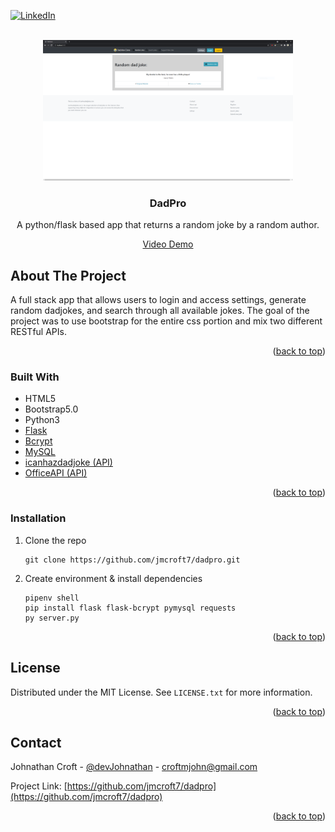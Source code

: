 <div id="top"></div>


<!-- PROJECT SHIELDS -->
[![LinkedIn][linkedin-shield]][linkedin-url]

<!-- PROJECT LOGO -->
<br />


 <div align="center">
   <a href="flask_app\static\demo-dadpro-1.PNG">
    <img src="flask_app\static\demo-dadpro-1.PNG" alt="Logo" width="400" height="225">
  </a>
</div>

<h3 align="center">DadPro</h3>

<p align="center">
    A python/flask based app that returns a random joke by a random author. 
</p>

<div align="center">

[Video Demo](https://www.youtube.com/watch?v=gQj7_f5JEiw)

</div>

<!-- ABOUT THE PROJECT -->

## About The Project

<p>A full stack app that allows users to login and access settings, generate random dadjokes, and search through all available jokes. The goal of the project was to use bootstrap for the entire css portion and mix two different RESTful APIs.</a>
</p>


<p align="right">(<a href="#top">back to top</a>)</p>

### Built With

- HTML5
- Bootstrap5.0
- Python3
- [Flask](https://jquery.com/)
- [Bcrypt](https://github.com/mattboldt/typed.js/)
- [MySQL](https://devicon.dev/)
- [icanhazdadjoke (API)](https://icanhazdadjoke.com/api)
- [OfficeAPI (API)](https://www.officeapi.dev/)

<p align="right">(<a href="#top">back to top</a>)</p>

### Installation

1. Clone the repo
   ```
   git clone https://github.com/jmcroft7/dadpro.git
   ```



2. Create environment & install dependencies
    ```
    pipenv shell
    pip install flask flask-bcrypt pymysql requests
    py server.py
    ```

<p align="right">(<a href="#top">back to top</a>)</p>

<!-- LICENSE -->

## License

Distributed under the MIT License. See `LICENSE.txt` for more information.

<p align="right">(<a href="#top">back to top</a>)</p>

<!-- CONTACT -->

## Contact

Johnathan Croft - [@devJohnathan](https://twitter.com/devJohnathan) - croftmjohn@gmail.com

Project Link: [https://github.com/jmcroft7/dadpro](https://github.com/jmcroft7/dadpro)

<p align="right">(<a href="#top">back to top</a>)</p>

<!-- MARKDOWN LINKS & IMAGES -->

[linkedin-shield]: https://img.shields.io/badge/-LinkedIn-black.svg?style=for-the-badge&logo=linkedin&colorB=555
[linkedin-url]: https://www.linkedin.com/in/devjohnathan/
